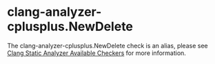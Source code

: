 clang-analyzer-cplusplus.NewDelete
==================================

The clang-analyzer-cplusplus.NewDelete check is an alias, please see
[Clang Static Analyzer Available Checkers](https://clang.llvm.org/docs/analyzer/checkers.html#cplusplus-newdelete)
for more information.
